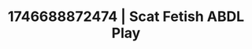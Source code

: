 ---
categories:
- Roleplay seduction
- Erotic photography
- AI-generated
- Obedience kink
- Back arch
- Sensual slow talk
- ASMR
- Cosplay
image: /assets/images/1746688872474.jpg
layout: post
seo:
  description: Featured content with artistic ABDL Play, Scat Fetish. HD images available.
  keywords: ABDL Play, Scat Fetish
  og_image: /assets/images/1746688872474.jpg
  schema_type: VisualArtwork
tags:
- ABDL Play
- '#1746688872474'
- Scat Fetish
title: 1746688872474 | Scat Fetish ABDL Play
---